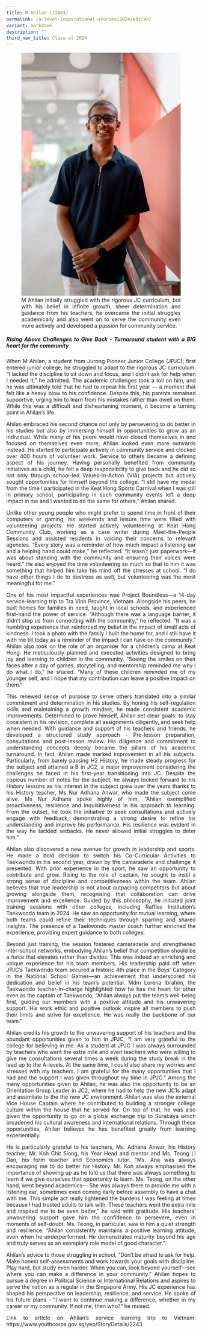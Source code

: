 ```yaml
---
title: M Ahilan (23A03)
permalink: /a-level-inspirational-stories/2024/ahilan/
variant: markdown
description: ""
third_nav_title: Class of 2024
---
```

<div align="justify">

<figure>
<img src="/images/Accomplishment/2024%20A%20Lvl%20Inspirational%20Story/3__Ahilan.jpg"><figcaption>M Ahilan initially struggled with the rigorous JC curriculum, but with his belief in infinite growth, sheer determination and guidance from his teachers, he overcame the initial struggles academically and also went on to serve the community even more actively and developed a passion for community service.</figcaption></figure>

<b><h5>Rising Above Challenges to Give Back - Turnaround student with a BIG heart for the community</h5></b>

<p>When M Ahilan, a student from Jurong Pioneer Junior College (JPJC), first entered junior college, he struggled to adapt to the rigorous JC curriculum. “I lacked the discipline to sit down and focus, and I didn’t ask for help when I needed it,” he admitted. The academic challenges took a toll on him, and he was ultimately told that he had to repeat his first year — a moment that felt like a heavy blow to his confidence. Despite this, his parents remained supportive, urging him to learn from his mistakes rather than dwell on them. While this was a difficult and disheartening moment, it became a turning point in Ahilan’s life.</p>

<p>Ahilan embraced his second chance not only by persevering to do better in his studies but also by immersing himself in opportunities to grow as an individual. While many of his peers would have closed themselves in and focused on themselves even more, Ahilan looked even more outwards instead. He started to participate actively in community service and clocked over 400 hours of volunteer work. Service to others became a defining aspect of his journey. Having personally benefited from community initiatives as a child, he felt a deep responsibility to give back and he did so not only through school-led Values-In-Action (VIA) projects but actively sought opportunities for himself beyond the college. “I still have my medal from the time I participated in the Keat Hong Sports Carnival when I was still in primary school, participating in such community events left a deep impact in me and I wanted to do the same for others,” Ahilan shared.</p> 

<p>Unlike other young people who might prefer to spend time in front of their computers or gaming, his weekends and leisure time were filled with volunteering projects. He started actively volunteering at Keat Hong Community Club, working as a case writer during Meet-the-People Sessions and assisted residents in voicing their concerns to relevant agencies. “Every story was a reminder of how much impact a listening ear and a helping hand could make,” he reflected. “It wasn’t just paperwork—it was about standing with the community and ensuring their voices were heard.” He also enjoyed the time volunteering so much so that to him it was something that helped him take his mind off the stresses at school. “I do have other things I do to destress as well, but volunteering was the most meaningful for me.”</p>

<p>One of his most impactful experiences was Project Boundless—a 14-day service-learning trip to Tra Vinh Province, Vietnam. Alongside his peers, he built homes for families in need, taught in local schools, and experienced first-hand the power of service. “Although there was a language barrier, it didn’t stop us from connecting with the community,” he reflected. “It was a humbling experience that reinforced my belief in the impact of small acts of kindness. I took a photo with the family I built the home for, and I still have it with me till today as a reminder of the impact I can have on the community.” Ahilan also took on the role of an organiser for a children’s camp at Keat Hong. He meticulously planned and executed activities designed to bring joy and learning to children in the community. “Seeing the smiles on their faces after a day of games, storytelling, and mentorship reminded me why I do what I do,” he shared. “Many of these children reminded me of my younger self, and I hope that my contribution can leave a positive impact on them.”</p>

<p>This renewed sense of purpose to serve others translated into a similar commitment and determination in his studies. By honing his self-regulation skills and maintaining a growth mindset, he made consistent academic improvements. Determined to prove himself, Ahilan set clear goals: to stay consistent in his revision, complete all assignments diligently, and seek help when needed. With guidance and support of his teachers and friends, he developed a structured study approach - Pre-lesson preparation, consultations and post-lesson review. His diligence and commitment to understanding concepts deeply became the pillars of his academic turnaround. In fact, Ahilan made marked improvement in all his subjects. Particularly, from barely passing H2 History, he made steady progress for the subject and attained a B in JC2, a major improvement considering the challenges he faced in his first-year transitioning into JC. Despite the copious number of notes for the subject, he always looked forward to his History lessons as his interest in the subject grew over the years thanks to his History teacher, Ms Nur Adhana Anwar, who made the subject come alive. Ms Nur Adhana spoke highly of him, “Ahilan exemplified proactiveness, resilience and inquisitiveness in his approach to learning. From the outset, he took the initiative to seek consultations and actively engage with feedback, demonstrating a strong desire to refine his understanding and improve his performance. His resilience was evident in the way he tackled setbacks. He never allowed initial struggles to deter him.”</p>

<p>Ahilan also discovered a new avenue for growth in leadership and sports. He made a bold decision to switch his Co-Curricular Activities to Taekwondo in his second year, drawn by the camaraderie and challenge it presented. With prior experience in the sport, he saw an opportunity to contribute and grow. Rising to the role of captain, he sought to instil a strong sense of discipline and competitiveness within the team. Ahilan believes that true leadership is not about outpacing competitors but about growing alongside them, recognising that collaboration can drive improvement and excellence. Guided by this philosophy, he initiated joint training sessions with other colleges, including Raffles Institution’s Taekwondo team in 2024. He saw an opportunity for mutual learning, where both teams could refine their techniques through sparring and shared insights. The presence of a Taekwondo master coach further enriched the experience, providing expert guidance to both colleges.</p> 

<p>Beyond just training, the session fostered camaraderie and strengthened inter-school networks, embodying Ahilan’s belief that competition should be a force that elevates rather than divides. This was indeed an enriching and unique experience for his team members. His leadership paid off when JPJC’s Taekwondo team secured a historic 4th place in the Boys’ Category in the National School Games—an achievement that underscored his dedication and belief in his team’s potential. Mdm Lorena Ibrahim, the Taekwondo teacher-in-charge highlighted how he has the heart for other even as the captain of Taekwondo, “Ahilan always put the team’s well-being first, guiding our members with a positive attitude and his unwavering support. His work ethic and positive outlook inspire all members to push their limits and strive for excellence. He was really the backbone of our team.”</p>

<p>Ahilan credits his growth to the unwavering support of his teachers and the abundant opportunities given to him in JPJC, “I am very grateful to the college for believing in me. As a student at JPJC I was always surrounded by teachers who went the extra mile and even teachers who were willing to give me consultations several times a week during the study break in the lead up to the A-levels. At the same time, I could also share my worries and stresses with my teachers. I am grateful for the many opportunities that I had and the support I was given throughout my time in JPJC.” Among the many opportunities given to Ahilan, he was also the opportunity to be an Orientation Group Leader in JC2, where he had to help the new JC1s adapt and assimilate to the the new JC environment. Ahilan was also the external Vice House Captain where he contributed to building a stronger college culture within the house that he served for. On top of that, he was also given the opportunity to go on a global exchange trip to Surabaya which broadened his cultural awareness and international relations. Through these opportunities, Ahilan believes he has benefited greatly from learning experientially.</p> 

<p>He is particularly grateful to his teachers, Ms. Adhana Anwar, his History teacher; Mr. Koh Chit Siong, his Year Head and mentor and Ms. Teong Li Dan, his form teacher and Economics tutor. “Ms. Ana was always encouraging me to do better for History. Mr. Koh always emphasised the importance of showing up as he told us that there was always something to learn if we give ourselves that opportunity to learn. Ms. Teong, on the other hand, went beyond academics— She was always there to provide me with a listening ear, sometimes even coming early before assembly to have a chat with me. This simple act really lightened the burdens I was feeling at times because I had trusted adults to talk with. These teachers went the extra mile and inspired me to be even better,” he said with gratitude. His teachers’ unwavering support gave him the confidence to persevere, even in moments of self-doubt. Ms. Teong, in particular, saw in him a quiet strength and resilience. “Ahilan consistently maintains a positive learning attitude, even when he underperformed. He demonstrates maturity beyond his age and truly serves as an exemplary role model of good character.”</p>

<p>Ahilan’s advice to those struggling in school, “Don’t be afraid to ask for help. Make honest self-assessments and work towards your goals with discipline. Play hard, but study even harder. When you can, look beyond yourself—see where you can make a difference in your community.” Ahilan hopes to pursue a degree in Political Science or International Relations and aspires to serve the nation as a regular in the Singapore Army. His JC experience has shaped his perspective on leadership, resilience, and service. He spoke of his future plans - “I want to continue making a difference, whether in my career or my community. If not me, then who?” he mused.</p>
	
<p></p>Link to article on Ahilan’s service learning trip to Vietnam: 
https://www.youthcorps.gov.sg/yep/StoryDetails/2243
<p></p></div>